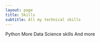 ```yaml
---
layout: page
title: Skills
subtitle: All my technical skills
---
```


Python
More Data Science skills
And more
